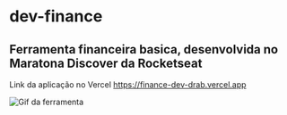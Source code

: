 # dev-finance
## Ferramenta financeira basica, desenvolvida no Maratona Discover da Rocketseat

Link da aplicação no Vercel https://finance-dev-drab.vercel.app

![Gif da ferramenta](https://github.com/mizael-am3/dev-finance/blob/main/dev-finance.gif)